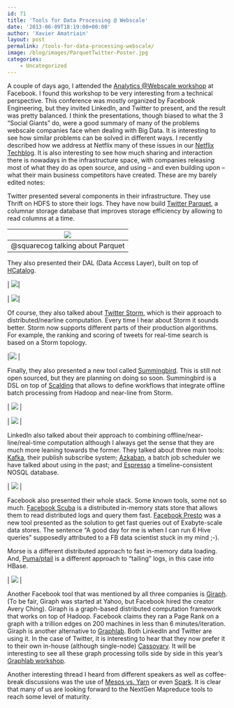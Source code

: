 ```yaml
---
id: 71
title: 'Tools for Data Processing @ Webscale'
date: '2013-06-09T18:19:00+00:00'
author: 'Xavier Amatriain'
layout: post
permalink: /tools-for-data-processing-webscale/
image: /blog/images/ParquetTwitter-Poster.jpg
categories:
    - Uncategorized
---
```


A couple of days ago, I attended the [Analytics @Webscale workshop](http://analyticswebscale.splashthat.com/) at Facebook. I found this workshop to be very interesting from a technical perspective. This conference was mostly organized by Facebook Engineering, but they invited LinkedIn, and Twitter to present, and the result was pretty balanced. I think the presentations, though biased to what the 3 “Social Giants” do, were a good summary of many of the problems webscale companies face when dealing with Big Data. It is interesting to see how similar problems can be solved in different ways. I recently described how we address at Netflix many of these issues in our [Netflix Techblog](http://techblog.netflix.com/2013/03/system-architectures-for.html). It is also interesting to see how much sharing and interaction there is nowadays in the infrastructure space, with companies releasing most of what they do as open source, and using – and even building upon – what their main business competitors have created. These are my barely edited notes:

Twitter presented several components in their infrastructure. They use Thrift on HDFS to store their logs. They have now build [Twitter Parquet](http://parquet.io/), a columnar storage database that improves storage efficiency by allowing to read columns at a time. 

| ![](/blog/images/ParquetTwitter-Poster.jpg) |
|---|
| @squarecog talking about Parquet |

They also presented their DAL (Data Access Layer), built on top of [HCatalog](http://incubator.apache.org/hcatalog/).

| ![](/blog/images/TwitterDAL-HCatalog-Slide.jpg)|

| ![](/blog/images/DALTwitter-Poster.jpg)|

Of course, they also talked about [Twitter Storm](http://storm-project.net/), which is their approach to distributed/nearline computation. Every time I hear about Storm it sounds better. Storm now supports different parts of their production algorithms. For example, the ranking and scoring of tweets for real-time search is based on a Storm topology.

|![](/blog/images/TwitterRankingStorm-Slide.jpg) |

Finally, they also presented a new tool called [Summingbird](http://lanyrd.com/2013/lambda-jam/scghxb/). This is still not open sourced, but they are planning on doing so soon. Summingbird is a DSL on top of [Scalding](https://github.com/twitter/scalding) that allows to define workflows that integrate offline batch processing from Hadoop and near-line from Storm.

| ![](/blog/images/TwitterSummingbird-Slide.jpg) |

| ![](/blog/images/Summingbird-Poster.jpg) |

LinkedIn also talked about their approach to combining offline/near-line/real-time computation although I always get the sense that they are much more leaning towards the former. They talked about three main tools: [Kafka](http://kafka.apache.org/), their publish subscribe system; [Azkaban](http://data.linkedin.com/opensource/azkaban), a batch job scheduler we have talked about using in the past; and [Espresso](http://data.linkedin.com/projects/espresso) a timeline-consistent NOSQL database. 

| ![](/blog/images/Exa-scaleSystemsFacebook-Slide.jpg) |

Facebook also presented their whole stack. Some known tools, some not so much. [Facebook Scuba](https://www.facebook.com/notes/facebook-engineering/under-the-hood-data-diving-with-scuba/10150599692628920) is a distributed in-memory stats store that allows them to read distributed logs and query them fast. [Facebook Presto](http://gigaom.com/2013/06/06/facebook-unveils-presto-engine-for-querying-250-pb-data-warehouse/) was a new tool presented as the solution to get fast queries out of Exabyte-scale data stores. The sentence “A good day for me is when I can run 6 Hive queries” supposedly attributed to a FB data scientist stuck in my mind ;-). 

Morse is a different distributed approach to fast in-memory data loading. And, [Puma/ptail](http://www.quora.com/Why-did-Facebook-develop-Puma-pTail-instead-of-using-existing-ones-like-Flume) is a different approach to “tailing” logs, in this case into HBase.

| ![](/blog/images/FacebookScubaPoster.jpg) |
    
Another Facebook tool that was mentioned by all three companies is [Giraph](https://github.com/apache/giraph). (To be fair, Giraph was started at Yahoo, but Facebook hired the creator Avery Ching). Giraph is a graph-based distributed computation framework that works on top of Hadoop. Facebook claims they ran a Page Rank on a graph with a trillion edges on 200 machines in less than 6 minutes/iteration. Giraph is another alternative to [Graphlab](http://graphlab.org/). Both LinkedIn and Twitter are using it. In the case of Twitter, it is interesting to hear that they now prefer it to their own in-house (although single-node) [Cassovary](https://github.com/twitter/cassovary). It will be interesting to see all these graph processing tolls side by side in this year’s [Graphlab workshop](http://graphlab.org/graphlab-workshop-2013/).
    
Another interesting thread I heard from different speakers as well as coffee-break discussions was the use of [Mesos vs. Yarn](http://www.quora.com/How-does-YARN-compare-to-Mesos) or even [Spark](http://spark-project.org/). It is clear that many of us are looking forward to the NextGen Mapreduce tools to reach some level of maturity. 
